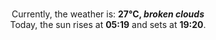 <p  align="center"><br/>Currently, the weather is: <b> 27°C, <i>broken clouds</i></b></br>Today, the sun rises at <b>05:19</b> and sets at <b>19:20</b>.</p>